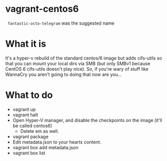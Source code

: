 # vagrant-centos6
` fantastic-octo-telegram` was the suggested name

# What it is

It's a hyper-v rebuild of the standard centos/6 image but adds cifs-utils so that you can mount your local dirs via SMB (but only SMBv1 because CentOS 6 cifs-utils doesn't play nice). So, if you're wary of stuff like WannaCry you aren't going to doing that now are you...

# What to do
- vagrant up
- vagrant halt
- Open Hyper-V manager, and disable the checkpoints on the image (it'll be called centos6)
    - Delete em as well.
- vagrant package
- Edit metadata.json to your hearts content.
- vagrant box add metadata.json
- vagrant box list
